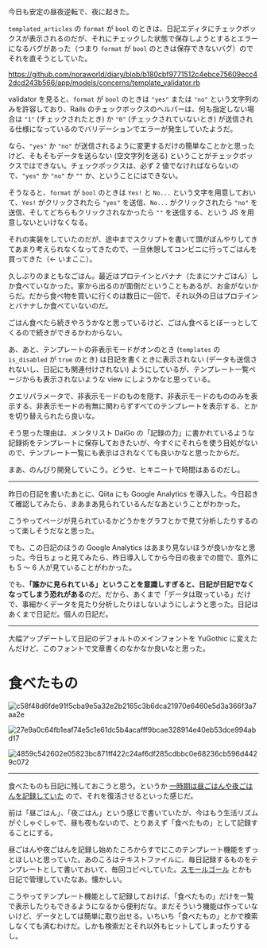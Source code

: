 今日も安定の昼夜逆転で、夜に起きた。

`templated_articles` の `format` が `bool` のときは、日記エディタにチェックボックスが表示されるのだが、それにチェックした状態で保存しようとするとエラーになるバグがあった（つまり `format` が `bool` のときは保存できないバグ）のでそれを直そうとしていた。

https://github.com/noraworld/diary/blob/b180cbf9771512c4ebce75609ecc42dcd243b566/app/models/concerns/template_validator.rb

validator を見ると、`format` が `bool` のときは `"yes"` または `"no"` という文字列のみを許容しており、Rails のチェックボックスのヘルパーは、何も指定しない場合は `"1"` (チェックされたとき) か `"0"` (チェックされていないとき) が送信される仕様になっているのでバリデーションでエラーが発生していたようだ。

なら、`"yes"` か `"no"` が送信されるように変更するだけの簡単なことかと思ったけど、そもそもデータを送らない (空文字列を送る) ということがチェックボックスではできない。チェックボックスは、必ず 2 値でなければならないので、`"yes"` か `"no"` か `""` か、ということにはできない。

そうなると、`format` が `bool` のときは `Yes!` と `No...` という文字を用意しておいて、`Yes!` がクリックされたら `"yes"` を送信、`No...` がクリックされたら `"no"` を送信、そしてどちらもクリックされなかったら `""` を送信する、という JS を用意しないといけなくなる。

それの実装をしていたのだが、途中までスクリプトを書いて頭がぼんやりしてきてあまり考えられなくなってきたので、一旦休憩してコンビニに行ってごはんを買ってきた（← いまここ）。

久しぶりのまともなごはん。最近はプロテインとバナナ（たまにツナごはん）しか食べていなかった。家から出るのが面倒だということもあるが、お金がないからだ。だから食べ物を買いに行くのは数日に一回で、それ以外の日はプロテインとバナナしか食べていないのだ。

ごはん食べたら続きやろうかなと思っているけど、ごはん食べるとぼーっとしてくるので続きができるかわからない。

あ、あと、テンプレートの非表示モードがオンのとき (`templates` の `is_disabled` が `true` のとき) は日記を書くときに表示されない (データも送信されないし、日記にも関連付けされない) ようにしているが、テンプレート一覧ページからも表示されないような view にしようかなと思っている。

クエリパラメータで、非表示モードのものを隠す、非表示モードのもののみを表示する、非表示モードの有無に関わらずすべてのテンプレートを表示する、とかを切り替えられたら良いな。

そう思った理由は、メンタリスト DaiGo の「記録の力」に書かれているような記録術をテンプレートに保存しておきたいが、今すぐにそれらを使う目処がないので、テンプレート一覧にも表示はされなくても良いかなと思ったからだ。

まあ、のんびり開発していこう。どうせ、ヒキニートで時間はあるのだし。

---

昨日の日記を書いたあとに、Qiita にも Google Analytics を導入した。今日起きて確認してみたら、まあまあ見られているんだなあということがわかった。

こうやってページが見られているかどうかをグラフとかで見て分析したりするのって楽しそうだなと思った。

でも、この日記のほうの Google Analytics はあまり見ないほうが良いかなと思った。今日ちょっと見てみたら、昨日導入してから今日の夜までの間で、意外にも 5 〜 6 人が見ていることがわかった。

でも、**「誰かに見られている」ということを意識しすぎると、日記が日記でなくなってしまう恐れがある**のだ。だから、あくまで「データは取っている」だけで、事細かくデータを見たり分析したりはしないようにしようと思った。日記はあくまで日記だ。個人の日記だ。

---

大幅アップデートして日記のデフォルトのメインフォントを YuGothic に変えたんだけど、このフォントで文章書くのなかなか良いなと思った。



# 食べたもの
![c58f48d6fde91f5cba9e5a32e2b2165c3b6dca21970e6460e5d3a366f3a7aa2e](/images/2020/06/c58f48d6fde91f5cba9e5a32e2b2165c3b6dca21970e6460e5d3a366f3a7aa2e.jpg)

![27e9a0c64fb1eaf74e5c1e61dc5b4acafff9bcae328914e40eb53dce994abd17](/images/2020/06/27e9a0c64fb1eaf74e5c1e61dc5b4acafff9bcae328914e40eb53dce994abd17.jpg)

![4859c542602e05823bc871ff422c24af6df285cdbbc0e68236cb596d4429c072](/images/2020/06/4859c542602e05823bc871ff422c24af6df285cdbbc0e68236cb596d4429c072.jpg)

---

食べたものも日記に残しておこうと思う。というか [一時期は昼ごはんや夜ごはんを記録していた](/search?q=%23+昼ごはん) ので、それを復活させるといった感じだ。

前は「昼ごはん」、「夜ごはん」という感じで書いていたが、今はもう生活リズムがぐしゃぐしゃで、昼も夜もないので、とりあえず「食べたもの」として記録することにする。

昼ごはんや夜ごはんを記録し始めたころからすでにこのテンプレート機能をずっとほしいと思っていた。あのころはテキストファイルに、毎日記録するものをテンプレートとして書いておいて、毎回コピペしていた。[スモールゴール](/search?q=スモールゴール) とかも日記で管理していたなあ。懐かしい。

こうやってテンプレート機能として記録しておけば、「食べたもの」だけを一覧で表示したりもできるようになるから便利だな。まだそういう機能は作っていないけど、データとしては簡単に取り出せる。いちいち「食べたもの」とかで検索しなくても済むわけだ。しかも検索だとそれ以外もヒットしてしまったりするし。
